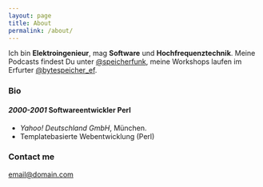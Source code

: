 ```yaml
---
layout: page
title: About
permalink: /about/
---
```


Ich bin **Elektroingenieur**, mag **Software** und **Hochfrequenztechnik**. Meine Podcasts findest Du unter [@speicherfunk](https://twitter.com/speicherfunk), meine Workshops laufen im Erfurter [@bytespeicher_ef](https://twitter.com/bytespeicher_ef).

### Bio

#### *2000-2001* Softwareentwickler Perl
* *Yahoo! Deutschland GmbH*, München.
* Templatebasierte Webentwicklung (Perl)


### Contact me

[email@domain.com](mailto:email@domain.com)
